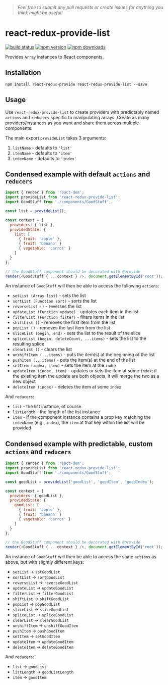 > *Feel free to submit any pull requests or create issues for anything you think might be useful!*

# react-redux-provide-list

[![build status](https://img.shields.io/travis/loggur/react-redux-provide-list/master.svg?style=flat-square)](https://travis-ci.org/loggur/react-redux-provide-list) [![npm version](https://img.shields.io/npm/v/react-redux-provide-list.svg?style=flat-square)](https://www.npmjs.com/package/react-redux-provide-list)
[![npm downloads](https://img.shields.io/npm/dm/react-redux-provide-list.svg?style=flat-square)](https://www.npmjs.com/package/react-redux-provide-list)

Provides `Array` instances to React components.


## Installation

```
npm install react-redux-provide react-redux-provide-list --save
```


## Usage

Use `react-redux-provide-list` to create providers with predictably named `actions` and `reducers` specific to manipulating arrays.  Create as many providers/instances as you want and share them across multiple components.

The main export `provideList` takes 3 arguments:

1. `listName` - defaults to `'list'`
2. `itemName` - defaults to `'item'`
3. `indexName` - defaults to `'index'`


## Condensed example with default `actions` and `reducers`

```js
import { render } from 'react-dom';
import provideList from 'react-redux-provide-list';
import GoodStuff from './components/GoodStuff';

const list = provideList();

const context = {
  providers: { list },
  providedState: {
    list: [
      { fruit: 'apple' },
      { fruit: 'banana' }
      { vegetable: 'carrot' }
    ]
  }
};

// the GoodStuff component should be decorated with @provide
render(<GoodStuff { ...context } />, document.getElementById('root'));
```

An instance of `GoodStuff` will then be able to access the following `actions`:

- `setList (Array list)` - sets the list
- `sortList (Function sort)` - sorts the list
- `reverseList ()` - reverses the list
- `updateList (Function update)` - updates each item in the list
- `filterList (Function filter)` - filters items in the list
- `shiftList ()` - removes the first item from the list
- `popList ()` - removes the last item from the list
- `sliceList (begin, end)` - sets the list to the result of the slice
- `spliceList (begin, deleteCount, ...items)` - sets the list to the resulting splice
- `clearList ()` - clears the list
- `unshiftItem (...items)` - puts the item(s) at the beginning of the list
- `pushItem (...items)` - puts the item(s) at the end of the list
- `setItem (index, item)` - sets the item at the `index`
- `updateItem (index, item)` - updates or sets the item at some `index`; if the existing item the update are both objects, it will merge the two as a new object
- `deleteItem (index)` - deletes the item at some `index`

And `reducers`:

- `list` - the list instance, of course
- `listLength` - the length of the list instance
- `item` - if the component instance contains a prop key matching the `indexName` (e.g., `index`), the `item` at that key within the list will be provided


## Condensed example with predictable, custom `actions` and `reducers`

```js
import { render } from 'react-dom';
import provideList from 'react-redux-provide-list';
import GoodStuff from './components/GoodStuff';

const goodList = provideList('goodList', 'goodItem', 'goodIndex');

const context = {
  providers: { goodList },
  providedState: {
    goodList: [
      { fruit: 'apple' },
      { fruit: 'banana' }
      { vegetable: 'carrot' }
    ]
  }
};

// the GoodStuff component should be decorated with @provide
render(<GoodStuff { ...context } />, document.getElementById('root'));
```

An instance of `GoodStuff` will then be able to access the same `actions` as above, but with slightly different keys:

- `setList` -> `setGoodList`
- `sortList` -> `sortGoodList`
- `reverseList` -> `reverseGoodList`
- `updateList` -> `updateGoodList`
- `filterList` -> `filterGoodList`
- `shiftList` -> `shiftGoodList`
- `popList` -> `popGoodList`
- `sliceList` -> `sliceGoodList`
- `spliceList` -> `spliceGoodList`
- `clearList` -> `clearGoodList`
- `unshiftItem` -> `unshiftGoodItem`
- `pushItem` -> `pushGoodItem`
- `setItem` -> `setGoodItem`
- `updateItem` -> `updateGoodItem`
- `deleteItem` -> `deleteGoodItem`

And `reducers`:

- `list` -> `goodList`
- `listLength` -> `goodListLength`
- `item` -> `goodItem`
